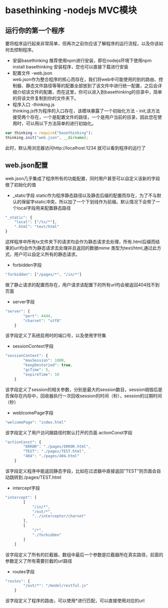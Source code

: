 # basethinking -nodejs MVC模块
## 运行你的第一个程序
要将程序运行起来非常简单，但再次之前你应该了解程序的运行流程，以及你该如何去控制程序。

+ 安装basethinking
 推荐使用npm进行安装，即在nodejs环境下使用npm install basethinking 安装程序，您也可以直接下载进行安装
+ 配置文件 -web.json    
  web.json作为整合程序的核心而存在，我们将web中可能使用的到的路由、控制器、静态文件路径等等的配置全部放到了该文件中进行统一配置，之后会详细介绍该文件的配置，而在这里，你可以进入到basethinking的目录中，简单的将该文件复制到你的文件夹下。
+ 程序入口 -thinking.js    
  thinking.js作为程序的入口存在，该模块暴露了一个初始化方法 - init,该方法接受两个存在，一个是配置文件的路径，一个是用户当前的目录，因此您在使用时，可以用以下方法简单的进行初始化。
```js
var thinking = require("basethinking");   
thinking.init("web.json", __dirname);
```
此时，默认用浏览器访问http://localhost:1234 就可以看到程序的运行了


## web.json配置
web.json几乎集成了程序所有的功能配置，同时用户甚至可以自定义该新的字段做了初始化的值    

+ _static字段
static作为程序静态路径以及静态后缀的配置而存在，为了不与默认的保留字static冲突，所以加了一个下划线作为前缀。默认情况下会带了一个local字段用来配置静态路径
```js
"_static": {
    "local": ["/tx/*"],
    ".html": "text/html"
}
```
这样程序中所有tx文件夹下的请求均会作为静态请求去处理，所有.html后缀而结束的url均会作为静态请求去处理并且返回的数据mime 类型为text/html,通过此方式，用户可以自定义所有的静态请求。
    
+ forbidden字段
```js
"forbidden": ["/pages/*", "/in/*"]
```
做了静止请求的配置而存在，用户请求该配置下的所有url均会被返回404找不到页面
+ server字段
```js
"server": {
        "port": 4444,
        "charset": "utf8"
    }
```
该字段定义了系统启用时的端口号，以及使用字符集
+ sessionContext字段
```js
"sessionContext": {
        "maxSession": 1000,
        "keepDestoried": true,
        "gcTime": 5,
        "expireTime": 10
    }
 ```
 该字段定义了session的相关参数，分别是最大的session数目，session销毁后是否保存在内存中，回收器执行一次回收session的时间（秒），session的过期时间（秒）
+ weblcomePage字段
```js
"welcomePage": "index.html"
```
该字段定义了用户访问跟路径时默认打开的页面
actionConst字段
```js
"actionConst": {
        "ERROR": "./pages/ERROR.html",
        "TEST": "./pages/TEST.html",
        "404": "./pages/404.html"
    }
 ```
 该字段定义程序中能返回静态字段，比如在过滤器中直接返回"TEST"则页面会自动跳转到./pages/TEST.html
+ intercept字段
```js
"intercept": [
        [
            "/in/*",
            "/out/*",
            "../interceptor/charset"
        ],
        [
            "/*",
            "./forbidden"
        ]
    ]
```
 该字段定义了所有的拦截器，数组中最后一个参数是拦截器所在真实路径，前面的参数定义了所有需要拦截的url路径
+ routes字段 
```js
"routes": {
        "/out/*": "/model/restful.js"
    }
```
该字段定义了程序的路由，可以使用*进行匹配，可以直接使用对应的url
